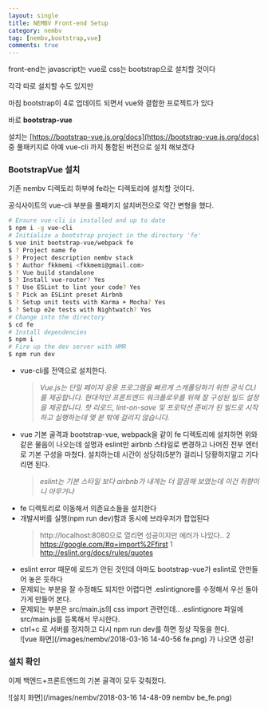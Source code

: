 ```yaml
---
layout: single
title: NEMBV Front-end Setup
category: nembv
tag: [nembv,bootstrap,vue]
comments: true
---
```


front-end는 javascript는 vue로 css는 bootstrap으로 설치할 것이다

각각 따로 설치할 수도 있지만

마침 bootstrap이 4로 업데이트 되면서 vue와 결합한 프로젝트가 있다

바로 **bootstrap-vue**

설치는 [https://bootstrap-vue.js.org/docs](https://bootstrap-vue.js.org/docs) 중 풀패키지로 아예 vue-cli 까지 통합된 버전으로 설치 해보겠다

### BootstrapVue 설치

기존 nembv 디렉토리 하부에 fe라는 디렉토리에 설치할 것이다.

공식사이트의 vue-cli 부분을 풀패키지 설치버전으로 약간 변형을 했다.

```bash
# Ensure vue-cli is installed and up to date
$ npm i -g vue-cli
# Initialize a bootstrap project in the directory 'fe'
$ vue init bootstrap-vue/webpack fe
$ ? Project name fe
$ ? Project description nembv stack
$ ? Author fkkmemi <fkkmemi@gmail.com>
$ ? Vue build standalone
$ ? Install vue-router? Yes
$ ? Use ESLint to lint your code? Yes
$ ? Pick an ESLint preset Airbnb
$ ? Setup unit tests with Karma + Mocha? Yes
$ ? Setup e2e tests with Nightwatch? Yes
# Change into the directory
$ cd fe
# Install dependencies
$ npm i
# Fire up the dev server with HMR
$ npm run dev

```

- vue-cli를 전역으로 설치한다.  
    > *Vue.js는 단일 페이지 응용 프로그램을 빠르게 스캐폴딩하기 위한 공식 CLI를 제공합니다. 현대적인 프론트엔드 워크플로우를 위해 잘 구성된 빌드 설정을 제공합니다. 핫 리로드, lint-on-save 및 프로덕션 준비가 된 빌드로 시작하고 실행하는데 몇 분 밖에 걸리지 않습니다.*
- vue 기본 골격과 bootstrap-vue, webpack을 같이 fe 디렉토리에 설치하면 위와 같은 물음이 나오는데 
설명과 eslint만 airbnb 스타일로 변경하고 나머진 전부 엔터로 기본 구성을 마쳤다. 설치하는데 시간이 상당히(5분?) 걸리니 당황하지말고 기다리면 된다.  
    > *eslint는 기본 스타일 보다 airbnb가 내게는 더 깔끔해 보였는데 이건 취향이니 아무거나*
- fe 디렉토리로 이동해서 의존요소들을 설치한다
- 개발서버를 실행(npm run dev)함과 동시에 브라우저가 팝업된다  
    > http://localhost:8080으로 열리면 성공이지만 에러가 나있다..   2  https://google.com/#q=import%2Ffirst
                                                    1  http://eslint.org/docs/rules/quotes
- eslint error 때문에 로드가 안된 것인데 아마도 bootstrap-vue가 eslint로 안만들어 놓은 듯하다
- 문제되는 부분을 잘 수정해도 되지만 어렵다면 .eslintignore를 수정해서 우선 돌아가게 만들어 본다.
- 문제되는 부분은 src/main.js의 css import 관련인데.. .eslintignore 파일에 src/main.js를 등록해서 무시한다. 
- ctrl+c 로 서버를 정지하고 다시 npm run dev를 하면 정상 작동을 한다.  
    ![vue 화면](/images/nembv/2018-03-16 14-40-56 fe.png) 가 나오면 성공!  
    
### 설치 확인

이제 백엔드+프론트엔드의 기본 골격이 모두 갖춰졌다.

![설치 화면](/images/nembv/2018-03-16 14-48-09 nembv be_fe.png)
